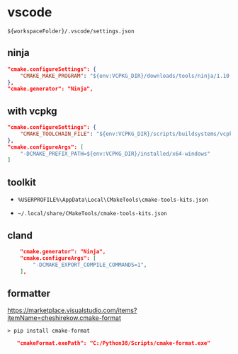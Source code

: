 # vscode

`${workspaceFolder}/.vscode/settings.json`

## ninja

```json
"cmake.configureSettings": {
    "CMAKE_MAKE_PROGRAM": "${env:VCPKG_DIR}/downloads/tools/ninja/1.10.0-windows/ninja.exe"
},
"cmake.generator": "Ninja",
```

## with vcpkg

```json
"cmake.configureSettings": {
    "CMAKE_TOOLCHAIN_FILE": "${env:VCPKG_DIR}/scripts/buildsystems/vcpkg.cmake",
},
"cmake.configureArgs": [
    "-DCMAKE_PREFIX_PATH=${env:VCPKG_DIR}/installed/x64-windows"
]
```

## toolkit

* `%USERPROFILE%\AppData\Local\CMakeTools\cmake-tools-kits.json`

* `~/.local/share/CMakeTools/cmake-tools-kits.json`

## cland

```json
    "cmake.generator": "Ninja",
    "cmake.configureArgs": [
        "-DCMAKE_EXPORT_COMPILE_COMMANDS=1",
    ],
```

## formatter

<https://marketplace.visualstudio.com/items?itemName=cheshirekow.cmake-format>

```
> pip install cmake-format
```

```json
   "cmakeFormat.exePath": "C:/Python38/Scripts/cmake-format.exe"
```
